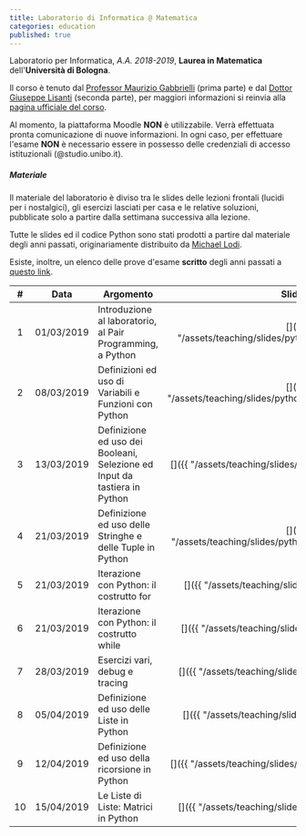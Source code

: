 ```yaml
---
title: Laboratorio di Informatica @ Matematica
categories: education
published: true
---
```


Laboratorio per Informatica, _A.A. 2018-2019_, **Laurea in Matematica**
dell'**Università di Bologna**.

Il corso è tenuto dal [Professor Maurizio
Gabbrielli](http://cs.unibo.it/~gabbri) (prima parte) e dal [Dottor Giuseppe
Lisanti](https://www.unibo.it/sitoweb/giuseppe.lisanti) (seconda parte), per
maggiori informazioni si reinvia alla [pagina ufficiale del
corso](https://www.unibo.it/it/didattica/insegnamenti/insegnamento/2018/323868).

<!-- ##### Form di registrazione al corso

A questa pagina potete accedere alla piattaforma di e-learning creata per il corso:
[Moodle](https://moodle.dm.unibo.it) [<https://moodle.dm.unibo.it>].
Su questa piattaform web:
1. viene gestita la distribuzione degli esercizi;
2. si svolge l'esame di laboratorio.

Per poter accedere non bastano le credenziali di ateneo, ma è necessario creare
un utente apposito. -->

<div class="alert alert-danger" role="alert">
  Al momento, la piattaforma Moodle <strong>NON</strong> è utilizzabile.
  Verrà effettuata pronta comunicazione di nuove informazioni.
  In ogni caso, per effettuare l'esame <strong>NON</strong> è necessario essere
  in possesso delle credenziali di accesso istituzionali (@studio.unibo.it).
</div>

##### Materiale

Il materiale del laboratorio è diviso tra le slides delle lezioni frontali
(lucidi per i nostalgici), gli esercizi lasciati per casa e le relative
soluzioni, pubblicate solo a partire dalla settimana successiva alla lezione.

Tutte le slides ed il codice Python sono stati prodotti a partire dal materiale
degli anni passati, originariamente distribuito da [Michael
Lodi](https://www.unibo.it/sitoweb/michael.lodi/).

Esiste, inoltre, un elenco delle prove d'esame **scritto** degli anni passati a
[questo link](http://www.cs.unibo.it/~martini/MATH/esami/).

|  #  |    Data    | Argomento                                                                 |                                                   Slides                                                   |         Esercizi          |                                                Soluzioni                                                 |
| :-: | :--------: | ------------------------------------------------------------------------- | :--------------------------------------------------------------------------------------------------------: | :-----------------------: | :------------------------------------------------------------------------------------------------------: |
|  1  | 01/03/2019 | Introduzione al laboratorio, al Pair Programming, a Python                |   [<i class="fas fa-file-pdf" title="PDF"></i>]({{ "/assets/teaching/slides/python/001_Introduzioni.pdf"   | prepend: site.baseurl }}) | [<i class="fas fa-file-archive" title="ZIP"></i>]({{ "/assets/teaching/esercizi/python/001_Esercizi.zip" | prepend: site.baseurl }}) | - |
|  2  | 08/03/2019 | Definizioni ed uso di Variabili e Funzioni con Python                     | [<i class="fas fa-file-pdf" title="PDF"></i>]({{ "/assets/teaching/slides/python/002_Definizioni_Base.pdf" | prepend: site.baseurl }}) | [<i class="fas fa-file-archive" title="ZIP"></i>]({{ "/assets/teaching/esercizi/python/002_Esercizi.zip" | prepend: site.baseurl }}) | [<i class="fas fa-file-archive" title="ZIP"></i>]({{ "/assets/teaching/esercizi/python/soluzioni/002_Soluzioni.zip" | prepend: site.baseurl }}) |
|  3  | 13/03/2019 | Definizione ed uso dei Booleani, Selezione ed Input da tastiera in Python |    [<i class="fas fa-file-pdf" title="PDF"></i>]({{ "/assets/teaching/slides/python/003_Condizioni.pdf"    | prepend: site.baseurl }}) | [<i class="fas fa-file-archive" title="ZIP"></i>]({{ "/assets/teaching/esercizi/python/003_Esercizi.zip" | prepend: site.baseurl }}) | [<i class="fas fa-file-archive" title="ZIP"></i>]({{ "/assets/teaching/esercizi/python/soluzioni/003_Soluzioni.zip" | prepend: site.baseurl }}) |
|  4  | 21/03/2019 | Definizione ed uso delle Stringhe e delle Tuple in Python                 |  [<i class="fas fa-file-pdf" title="PDF"></i>]({{ "/assets/teaching/slides/python/004_Stringhe_Tuple.pdf"  | prepend: site.baseurl }}) | [<i class="fas fa-file-archive" title="ZIP"></i>]({{ "/assets/teaching/esercizi/python/004_Esercizi.zip" | prepend: site.baseurl }}) | [<i class="fas fa-file-archive" title="ZIP"></i>]({{ "/assets/teaching/esercizi/python/soluzioni/004_Soluzioni.zip" | prepend: site.baseurl }}) |
|  5  | 21/03/2019 | Iterazione con Python: il costrutto for                                   |      [<i class="fas fa-file-pdf" title="PDF"></i>]({{ "/assets/teaching/slides/python/005_Cicli.pdf"       | prepend: site.baseurl }}) | [<i class="fas fa-file-archive" title="ZIP"></i>]({{ "/assets/teaching/esercizi/python/005_Esercizi.zip" | prepend: site.baseurl }}) | [<i class="fas fa-file-archive" title="ZIP"></i>]({{ "/assets/teaching/esercizi/python/soluzioni/005_Soluzioni.zip" | prepend: site.baseurl }}) |
|  6  | 21/03/2019 | Iterazione con Python: il costrutto while                                 |      [<i class="fas fa-file-pdf" title="PDF"></i>]({{ "/assets/teaching/slides/python/006_While.pdf"       | prepend: site.baseurl }}) | [<i class="fas fa-file-archive" title="ZIP"></i>]({{ "/assets/teaching/esercizi/python/006_Esercizi.zip" | prepend: site.baseurl }}) | [<i class="fas fa-file-archive" title="ZIP"></i>]({{ "/assets/teaching/esercizi/python/soluzioni/006_Soluzioni.zip" | prepend: site.baseurl }}) |
|  7  | 28/03/2019 | Esercizi vari, debug e tracing                                            |      [<i class="fas fa-file-pdf" title="PDF"></i>]({{ "/assets/teaching/slides/python/007_Debug.pdf"       | prepend: site.baseurl }}) | [<i class="fas fa-file-archive" title="ZIP"></i>]({{ "/assets/teaching/esercizi/python/007_Esercizi.zip" | prepend: site.baseurl }}) | [<i class="fas fa-file-archive" title="ZIP"></i>]({{ "/assets/teaching/esercizi/python/soluzioni/007_Soluzioni.zip" | prepend: site.baseurl }}) |
|  8  | 05/04/2019 | Definizione ed uso delle Liste in Python                                  |      [<i class="fas fa-file-pdf" title="PDF"></i>]({{ "/assets/teaching/slides/python/008_Liste.pdf"       | prepend: site.baseurl }}) | [<i class="fas fa-file-archive" title="ZIP"></i>]({{ "/assets/teaching/esercizi/python/008_Esercizi.zip" | prepend: site.baseurl }}) | [<i class="fas fa-file-archive" title="ZIP"></i>]({{ "/assets/teaching/esercizi/python/soluzioni/008_Soluzioni.zip" | prepend: site.baseurl }}) |
|  9  | 12/04/2019 | Definizione ed uso della ricorsione in Python                             |    [<i class="fas fa-file-pdf" title="PDF"></i>]({{ "/assets/teaching/slides/python/009_Ricorsione.pdf"    | prepend: site.baseurl }}) | [<i class="fas fa-file-archive" title="ZIP"></i>]({{ "/assets/teaching/esercizi/python/009_Esercizi.zip" | prepend: site.baseurl }}) | [<i class="fas fa-file-archive" title="ZIP"></i>]({{ "/assets/teaching/esercizi/python/soluzioni/009_Soluzioni.zip" | prepend: site.baseurl }}) |
| 10  | 15/04/2019 | Le Liste di Liste: Matrici in Python                                      |     [<i class="fas fa-file-pdf" title="PDF"></i>]({{ "/assets/teaching/slides/python/010_Matrici.pdf"      | prepend: site.baseurl }}) | [<i class="fas fa-file-archive" title="ZIP"></i>]({{ "/assets/teaching/esercizi/python/010_Esercizi.zip" | prepend: site.baseurl }}) | [<i class="fas fa-file-archive" title="ZIP"></i>]({{ "/assets/teaching/esercizi/python/soluzioni/010_Soluzioni.zip" | prepend: site.baseurl }}) |
